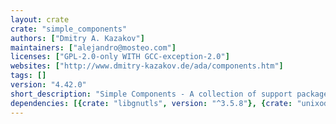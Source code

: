 ```yaml
---
layout: crate
crate: "simple_components"
authors: ["Dmitry A. Kazakov"]
maintainers: ["alejandro@mosteo.com"]
licenses: ["GPL-2.0-only WITH GCC-exception-2.0"]
websites: ["http://www.dmitry-kazakov.de/ada/components.htm"]
tags: []
version: "4.42.0"
short_description: "Simple Components - A collection of support packages"
dependencies: [{crate: "libgnutls", version: "^3.5.8"}, {crate: "unixodbc", version: "^2.3"}]
---
```



